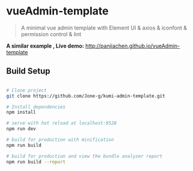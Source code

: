 # vueAdmin-template

> A minimal vue admin template with Element UI & axios & iconfont & permission control & lint

**A similar example ,   Live demo:** http://panjiachen.github.io/vueAdmin-template

## Build Setup

``` bash

# Clone project
git clone https://github.com/Jone-g/kumi-admin-template.git

# Install dependencies
npm install

# serve with hot reload at localhost:9528
npm run dev

# build for production with minification
npm run build

# build for production and view the bundle analyzer report
npm run build --report
```

<!-- ## Demo
![demo](https://github.com/PanJiaChen/PanJiaChen.github.io/blob/master/images/demo.gif)

## Related Project
 [vue-element-admin](https://github.com/PanJiaChen/vue-element-admin)

 [electron-vue-admin](https://github.com/PanJiaChen/electron-vue-admin)


## License
[MIT](https://github.com/PanJiaChen/vueAdmin-template/blob/master/LICENSE) license. -->
